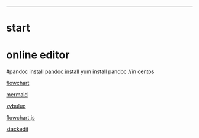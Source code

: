 ---
# start
# online editor

#pandoc install
[pandoc install][]
yum install pandoc //in centos

[flowchart][]

[mermaid][]

[zybuluo][]

[flowchart.js][]

[stackedit][]

[pandoc install]: http://pandoc.org/installing.html
[flowchart.js]: https://github.com/adrai/flowchart.js

[zybuluo]: https://www.zybuluo.com/mdeditor#

[stackedit]: https://stackedit.io/editor#

[mermaid]: http://knsv.github.io/mermaid/flowchart.html

[flowchart]: http://flowchart.js.org/
